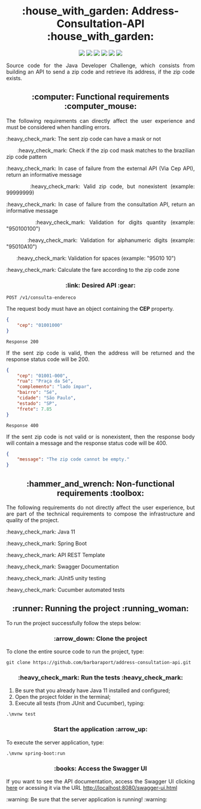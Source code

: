 <h1 align="center"> :house_with_garden: Address-Consultation-API :house_with_garden: </h1>
<p align="center">
    <img src="https://img.shields.io/badge/Java-ED8B00?style=for-the-badge&logo=openjdk&logoColor=white"/>
    <img src="https://img.shields.io/badge/Apache%20Maven-C71A36.svg?style=for-the-badge&logo=Apache-Maven&logoColor=white"/>
    <img src="https://img.shields.io/badge/Spring-6DB33F?style=for-the-badge&logo=spring&logoColor=white"/>
    <img src="https://img.shields.io/badge/JUnit5-25A162.svg?style=for-the-badge&logo=JUnit5&logoColor=white"/>
    <img src="https://img.shields.io/badge/Cucumber-23D96C.svg?style=for-the-badge&logo=Cucumber&logoColor=white"/>
    <img src="https://img.shields.io/badge/Swagger-85EA2D.svg?style=for-the-badge&logo=Swagger&logoColor=black"/>
<p>

<p align="justify">Source code for the Java Developer Challenge, which consists from building an API to send a zip code and retrieve its address, if the zip code exists.</p>

<h2 align="center"> :computer: Functional requirements :computer_mouse:	</h2>
<p align="justify">The following requirements can directly affect the user experience and must be considered when handling errors.</p>
<p align="justify">:heavy_check_mark: The sent zip code can have a mask or not</p>
<p align="justify">&nbsp&nbsp&nbsp&nbsp&nbsp&nbsp :heavy_check_mark: Check if the zip cod mask matches to the brazilian zip code pattern</p>

<p align="justify">:heavy_check_mark: In case of failure from the external API (Via Cep API), return an informative message</p>
<p align="justify">&nbsp&nbsp&nbsp&nbsp&nbsp&nbsp :heavy_check_mark: Valid zip code, but nonexistent (example: 99999999)</p>
    
<p align="justify">:heavy_check_mark: In case of failure from the consultation API, return an informative message</p>
<p align="justify">&nbsp&nbsp&nbsp&nbsp&nbsp&nbsp :heavy_check_mark: Validation for digits quantity (example: "950100100")</p>
<p align="justify">&nbsp&nbsp&nbsp&nbsp&nbsp&nbsp :heavy_check_mark: Validation for alphanumeric digits (example: "95010A10")</p>
<p align="justify">&nbsp&nbsp&nbsp&nbsp&nbsp&nbsp :heavy_check_mark: Validation for spaces (example: "95010 10")</p>

<p align="justify">:heavy_check_mark: Calculate the fare according to the zip code zone</p>

<h3 align="center"> :link: Desired API :gear: </h3>

```POST /v1/consulta-endereco```
<p align="justify">The request body must have an object containing the <b>CEP</b> property.</p>



```json
{
    "cep": "01001000"
}
```
```Response 200```
<p align="justify">If the sent zip code is valid, then the address will be returned and the response status code will be 200.</p>



```json
{
    "cep": "01001-000",
    "rua": "Praça da Sé",
    "complemento": "lado ímpar",
    "bairro": "Sé",
    "cidade": "São Paulo",
    "estado": "SP",
    "frete": 7.85
}
```


```Response 400```
<p align="justify">If the sent zip code is not valid or is nonexistent, then the response body will contain a message and the response status code will be 400.</p>


```json
{
    "message": "The zip code cannot be empty."
}
```



<h2 align="center"> :hammer_and_wrench:	Non-functional requirements :toolbox: </h2>
<p align="justify">The following requirements do not directly affect the user experience, but are part of the technical requirements to compose the infrastructure and quality of the project.</p>
<p>:heavy_check_mark: Java 11</p>
<p>:heavy_check_mark: Spring Boot</p>
<p>:heavy_check_mark: API REST Template</p>
<p>:heavy_check_mark: Swagger Documentation</p>
<p>:heavy_check_mark: JUnit5 unity testing</p>
<p>:heavy_check_mark: Cucumber automated tests</p>

<h2 align="center"> :runner: Running the project :running_woman: </h2>
<p align="justify">To run the project successfully follow the steps below:</p>


<h3 align="center"> :arrow_down: Clone the project </h3>
<p align="justify">To clone the entire source code to run the project, type:</p>



```
git clone https://github.com/barbaraport/address-consultation-api.git
```



<h3 align="center"> :heavy_check_mark: Run the tests :heavy_check_mark: </h3>
<ol>
  <li>Be sure that you already have Java 11 installed and configured;
  <li>Open the project folder in the terminal;</li>
  <li>Execute all tests (from JUnit and Cucumber), typing:
</ol>



```
.\mvnw test
```



<h3 align="center"> Start the application :arrow_up: </h3>
<p align="justify">To execute the server application, type:</p>



```
.\mvnw spring-boot:run
```



<h3 align="center"> :books:	Access the Swagger UI </h3>
<p align="justify">If you want to see the API documentation, access the Swagger UI clicking <a href="http://localhost:8080/swagger-ui.html">here</a> or acessing it via the URL <a href="http://localhost:8080/swagger-ui.html">http://localhost:8080/swagger-ui.html</a></p>
<p align="justify"> :warning: Be sure that the server application is running! :warning:

